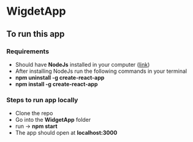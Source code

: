 # WigdetApp


## To run this app 

### Requirements

* Should have **NodeJs** installed in your computer ([link](https://nodejs.org/en/download/))
* After installing NodeJs run the following commands in your terminal 
* **npm uninstall -g create-react-app** 
* **npm install -g create-react-app** 

### Steps to run app locally
* Clone the repo  
* Go into the **WidgetApp** folder 
* run -> **npm start** 
* The app should open at **localhost:3000**

